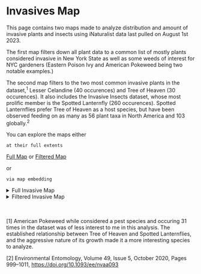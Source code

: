 <h1>Invasives Map</h1>

This page contains two maps made to analyze distribution and amount of invasive plants and insects using iNaturalist data last pulled on August 1st 2023.

The first map filters down all plant data to a common list of mostly plants considered invasive in New York State as well as some weeds of interest for NYC gardeners (Eastern Poison Ivy and American Pokeweed being two notable examples.)

The second map filters to the two most common invasive plants in the dataset,<sup>1</sup> Lesser Celandine (40 occurences) and Tree of Heaven (30 occurences). It also includes the Invasive Insects dataset, whose most prolific member is the Spotted Lanternfly (260 occurences). Spotted Lanternflies prefer Tree of Heaven as a host species, but have been observed feeding on as many as 56 plant taxa in North America and 103 globally.<sup>2</sup>

You can explore the maps either

    at their full extents 
    
<a href="https://oriondonahue.github.io/maps/InvasiveMap1">Full Map</a>
or  <a href="https://oriondonahue.github.io/maps/InvasiveMap2">Filtered Map</a>

or

    via map embedding

<details>
<summary>Full Invasive Map</summary>
<br>
<iframe src="InvasiveMap1.html" height="700" width="700"></iframe> 
</details>

<details>
<summary>Filtered Invasive Map</summary>
<br>
<iframe src="InvasiveMap2.html" height="700" width="700"></iframe> 
</details>

<br>
<br>



[1] American Pokeweed while considered a pest species and occuring 31 times in the dataset was of less interest to me in this analysis. The established relationship between Tree of Heaven and Spotted Lanternflies, and the aggressive nature of its growth made it a more interesting species to analyze.



[2]  Environmental Entomology, Volume 49, Issue 5, October 2020, Pages 999–1011, https://doi.org/10.1093/ee/nvaa093

